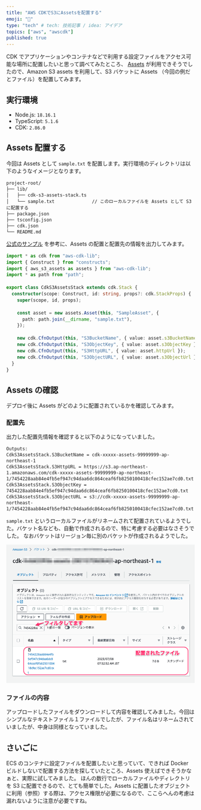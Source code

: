 ```yaml
---
title: "AWS CDKでS3にAssetsを配置する"
emoji: "🐙"
type: "tech" # tech: 技術記事 / idea: アイデア
topics: ["aws", "awscdk"]
published: true
---
```


CDK でアプリケーションやコンテナなどで利用する設定ファイルをアクセス可能な場所に配置したいと思って調べてみたところ、 [Assets](https://docs.aws.amazon.com/cdk/v2/guide/assets.html) が利用できそうでしたので、Amazon S3 assets を利用して、S3 バケットに Assets （今回の例だとファイル）を配置してみます。

## 実行環境

- Node.js: `18.16.1`
- TypeScript: `5.1.6`
- CDK: `2.86.0`

## Assets 配置する

今回は Assets として `sample.txt` を配置します。実行環境のディレクトリは以下のようなイメージとなります。

```
project-root/
├── lib/
│   ├── cdk-s3-assets-stack.ts 
│   └── sample.txt              // このローカルファイルを Assets として S3 に配置する
├── package.json
├── tsconfig.json
├── cdk.json
└── README.md
```

[公式のサンプル](https://docs.aws.amazon.com/cdk/api/v2/docs/aws-cdk-lib.aws_s3_assets-readme.html) を参考に、Assets の配置と配置先の情報を出力してみます。

```typescript
import * as cdk from "aws-cdk-lib";
import { Construct } from "constructs";
import { aws_s3_assets as assets } from "aws-cdk-lib";
import * as path from "path";

export class CdkS3AssetsStack extends cdk.Stack {
  constructor(scope: Construct, id: string, props?: cdk.StackProps) {
    super(scope, id, props);

    const asset = new assets.Asset(this, "SampleAsset", {
      path: path.join(__dirname, "sample.txt"),
    });

    new cdk.CfnOutput(this, "S3BucketName", { value: asset.s3BucketName });
    new cdk.CfnOutput(this, "S3ObjectKey", { value: asset.s3ObjectKey });
    new cdk.CfnOutput(this, "S3HttpURL", { value: asset.httpUrl });
    new cdk.CfnOutput(this, "S3ObjectURL", { value: asset.s3ObjectUrl });
  }
}
```

## Assets の確認

デプロイ後に Assets がどのように配置されているかを確認してみます。

### 配置先

出力した配置先情報を確認すると以下のようになっていました。

```
Outputs:
CdkS3AssetsStack.S3BucketName = cdk-xxxxx-assets-99999999-ap-northeast-1
CdkS3AssetsStack.S3HttpURL = https://s3.ap-northeast-1.amazonaws.com/cdk-xxxxx-assets-99999999-ap-northeast-1/7454228aab84e4fb5ef947c94daa6dc864ceaf6fb8250100418cfec152ae7cd0.txt
CdkS3AssetsStack.S3ObjectKey = 7454228aab84e4fb5ef947c94daa6dc864ceaf6fb8250100418cfec152ae7cd0.txt
CdkS3AssetsStack.S3ObjectURL = s3://cdk-xxxxx-assets-99999999-ap-northeast-1/7454228aab84e4fb5ef947c94daa6dc864ceaf6fb8250100418cfec152ae7cd0.txt
```

`sample.txt` というローカルファイルがリネームされて配置されているようでした。バケット名なども、自動で作成されるので、特に考慮する必要はなさそうでした。
なおバケットはリージョン毎に別のバケットが作成されるようでした。

![](/images/cdk-s3-assets/s3-assets.png)

### ファイルの内容

アップロードしたファイルをダウンロードして内容を確認してみました。今回はシンプルなテキストファイル１ファイルでしたが、ファイル名はリネームされていましたが、中身は同様となっていました。

## さいごに

ECS のコンテナに設定ファイルを配置したいと思っていて、できれば Docker ビルドしないで配置する方法を探していたところ、Assets 使えばできそうかなぁと、実際に試してみました。
ほんの数行でローカルファイルやディレクトリを S3 に配置できるので、とても簡単でした。Assets に配置したオブジェクトに利用（参照）する際は、アクセス権限が必要になるので、ここらへんの考慮は漏れないように注意が必要ですね。